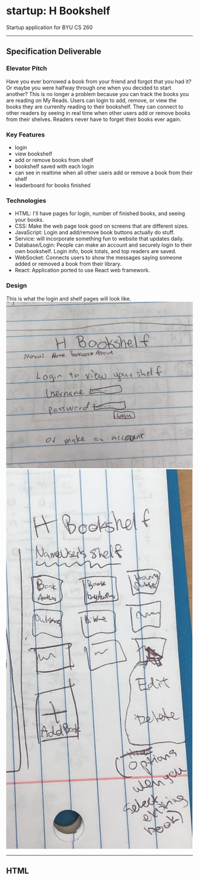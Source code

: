 # startup: H Bookshelf
Startup application for BYU CS 260
<hr/>

## Specification Deliverable

### Elevator Pitch
Have you ever borrowed a book from your friend and forgot that you had it? Or maybe you were halfway through one when you decided to start another? This is no longer a problem because you can track the books you are reading on My Reads. Users can login to add, remove, or view the books they are currenlty reading to their bookshelf. They can connect to other readers by seeing in real time when other users add or remove books from their shelves. Readers never have to forget their books ever again.


### Key Features
- login
- view bookshelf
- add or remove books from shelf
- bookshelf saved with each login
- can see in realtime when all other users add or remove a book from their shelf
- leaderboard for books finished

### Technologies
- HTML: I'll have pages for login, number of finished books, and seeing your books.
- CSS: Make the web page look good on screens that are different sizes.
- JavaScript: Login and add/remove book buttons actually do stuff.
- Service: will incorporate something fun to website that updates daily.
- Database/Login: People can make an account and securely login to their own bookshelf. Login info, book totals, and top readers are saved.
- WebSocket: Connects users to show the messages saying someone added or removed a book from their library.
- React: Application ported to use React web framework.

### Design
This is what the login and shelf pages will look like.
![](login_sketch.jpg)
![](shelf_sketch.jpg)

<hr/>

## HTML
